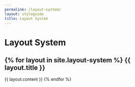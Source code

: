 ```yaml
---
permalink: /layout-system/
layout: styleguide
title: Layout System
---
```


# Layout System

<h2>{% for layout in site.layout-system %}
	{{ layout.title }}
</h2>
  {{ layout.content }}
{% endfor %}
